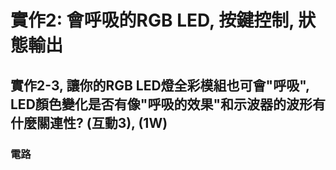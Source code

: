 # 實作2: 會呼吸的RGB LED,  按鍵控制, 狀態輸出

## 實作2-3, 讓你的RGB LED燈全彩模組也可會"呼吸", LED顏色變化是否有像"呼吸的效果"和示波器的波形有什麼關連性? (互動3), (1W)

### 電路
